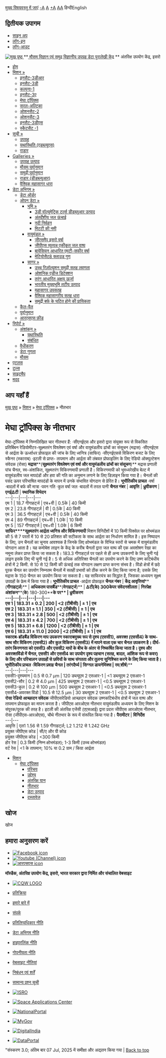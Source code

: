 [मुख्य विषयवस्तु में जाएं](https://www.mosdac.gov.in/megha-tropiques-payloads?language=hi#main-content "Skip to main Content")
[-A](javascript:;) [A](javascript:;) [+A](javascript:;)
[A](javascript:drupalHighContrast.enableStyles\(\))[A](javascript:drupalHighContrast.disableStyles\(\))
हिन्दीEnglish
## द्वितीयक उपागम
  * [साइन अप](https://www.mosdac.gov.in/internal/registration?language=hi)
  * [लॉग-इन](https://www.mosdac.gov.in/internal/uops?language=hi)
  * [लॉग-आउट](https://www.mosdac.gov.in/internal/logout?language=hi)

[ ![मुख पृष्ठ](https://www.mosdac.gov.in/sites/default/files/mosdac_small.png) ](https://www.mosdac.gov.in/?language=hi "मुख पृष्ठ")
**[ मौसम विज्ञान एवं समुद्र विज्ञानीय उपग्रह डेटा पुरालेखी केंद्र](https://www.mosdac.gov.in/?language=hi "मुख पृष्ठ") **
अंतरिक्ष उपयोग केंद्र, इसरो 
  * [होम](https://www.mosdac.gov.in/?language=hi)
  * [मिशन »](https://www.mosdac.gov.in/megha-tropiques-payloads?language=hi)
    * [इनसैट-3डीआर](https://www.mosdac.gov.in/insat-3dr?language=hi)
    * [इनसैट-3डी](https://www.mosdac.gov.in/insat-3d?language=hi)
    * [कल्पना-1](https://www.mosdac.gov.in/kalpana-1?language=hi)
    * [इनसैट-3ए](https://www.mosdac.gov.in/insat-3a?language=hi)
    * [मेघा ट्रॉपिक्स](https://www.mosdac.gov.in/megha-tropiques?language=hi)
    * [सरल-अल्टिका](https://www.mosdac.gov.in/saral-altika?language=hi)
    * [ओशनसैट-2](https://www.mosdac.gov.in/oceansat-2?language=hi)
    * [ओशनसैट-3](https://www.mosdac.gov.in/oceansat-3?language=hi)
    * [इनसैट-3डीएस](https://www.mosdac.gov.in/insat-3ds?language=hi)
    * [स्कैटसैट -1](https://www.mosdac.gov.in/scatsat-1?language=hi)
  * [सूची »](https://www.mosdac.gov.in/megha-tropiques-payloads?language=hi)
    * [उपग्रह](https://www.mosdac.gov.in/internal/catalog-satellite?language=hi)
    * [यथास्थिति (एडब्ल्यूएस)](https://www.mosdac.gov.in/internal/catalog-insitu?language=hi)
    * [राडार](https://www.mosdac.gov.in/internal/catalog-radar?language=hi)
  * [Galleries »](https://www.mosdac.gov.in/megha-tropiques-payloads?language=hi)
    * [ उपग्रह उत्पाद](https://www.mosdac.gov.in/internal/gallery?language=hi)
    * [मौसम पूर्वानुमान](https://www.mosdac.gov.in/internal/gallery/weather?language=hi)
    * [समुद्री पूर्वानुमान](https://www.mosdac.gov.in/internal/gallery/ocean?language=hi)
    * [राडार (डीडब्ल्यूआर)](https://www.mosdac.gov.in/internal/gallery/dwr?language=hi)
    * [वैश्विक महासागर धारा](https://www.mosdac.gov.in/internal/gallery/current?language=hi)
  * [डेटा अभिगम »](https://www.mosdac.gov.in/megha-tropiques-payloads?language=hi)
    * [डेटा ऑर्डर](https://www.mosdac.gov.in/internal/uops?language=hi)
    * [ओपन डेटा »](https://www.mosdac.gov.in/megha-tropiques-payloads?language=hi)
      * [भूमि »](https://www.mosdac.gov.in/megha-tropiques-payloads?language=hi)
        * [3डी वॉल्यूमेट्रिक टर्ल्स डीडब्लूआर उत्पाद](https://www.mosdac.gov.in/3d-volumetric-terls-dwrproduct?language=hi)
        * [अंतर्देशीय जल ऊंचाई](https://www.mosdac.gov.in/inland-water-height?language=hi)
        * [नदी निर्वहन](https://www.mosdac.gov.in/river-discharge?language=hi)
        * [मिटटी की नमी](https://www.mosdac.gov.in/soil-moisture-0?language=hi)
      * [वायुमंडल »](https://www.mosdac.gov.in/megha-tropiques-payloads?language=hi)
        * [जीएसमैप इसरो वर्षा](https://www.mosdac.gov.in/gsmap-isro-rain?language=hi)
        * [जीपीएस व्युत्पन्न एकीकृत जल वाष्प](https://www.mosdac.gov.in/gps-derived-integrated-water-vapour?language=hi)
        * [बायेसियन आधारित एमटी-सफीर वर्षा](https://www.mosdac.gov.in/bayesian-based-mt-saphir-rainfall?language=hi)
        * [मेटियोसैट8 क्लाउड गुण](https://www.mosdac.gov.in/meteosat8-cloud-properties?language=hi)
      * [सागर »](https://www.mosdac.gov.in/megha-tropiques-payloads?language=hi)
        * [उच्च रिज़ॉल्यूशन समुद्री सतह लवणता](https://www.mosdac.gov.in/high-resolution-sea-surface-salinity?language=hi)
        * [ओशनिक एडीज डिटेक्शन](https://www.mosdac.gov.in/oceanic-eddies-detection?language=hi)
        * [तरंग आधारित अक्षय ऊर्जा](https://www.mosdac.gov.in/wave-based-renewable-energy?language=hi)
        * [भारतीय मुख्यभूमि तटीय उत्पाद](https://www.mosdac.gov.in/indian-mainland-coastal-product?language=hi)
        * [महासागर उपसतह](https://www.mosdac.gov.in/global-ocean-surface-current?language=hi)
        * [वैश्विक महासागरीय सतह धारा](https://www.mosdac.gov.in/ocean-subsurface?language=hi)
        * [समुद्री बर्फ के घटित होने की प्रायिकता](https://www.mosdac.gov.in/sea-ice-occurrence-probability?language=hi)
    * [कैल-वैल](https://www.mosdac.gov.in/internal/calval-data?language=hi)
    * [पूर्वानुमान](https://www.mosdac.gov.in/internal/forecast-menu?language=hi)
    * [ आरएसएस फ़ीड](https://www.mosdac.gov.in/rss-feed?language=hi "
आरएसएस फ़ीड")
  * [रिपोर्ट »](https://www.mosdac.gov.in/megha-tropiques-payloads?language=hi)
    * [अंशांकन »](https://www.mosdac.gov.in/megha-tropiques-payloads?language=hi)
      * [यथास्थिति](https://www.mosdac.gov.in/insitu?language=hi)
      * [संबंधित](https://www.mosdac.gov.in/calibration-reports?language=hi)
    * [वैधीकरण](https://www.mosdac.gov.in/validation-reports?language=hi)
    * [डेटा गुणता](https://www.mosdac.gov.in/data-quality?language=hi)
    * [मौसम](https://www.mosdac.gov.in/weather-reports?language=hi)
  * [एटलस](https://www.mosdac.gov.in/atlases?language=hi)
  * [टूल्स](https://www.mosdac.gov.in/tools?language=hi)
  * [साइटमैप](https://www.mosdac.gov.in/sitemap?language=hi)
  * [मदद](https://www.mosdac.gov.in/help?language=hi)


## आप यहाँ हैं
[मुख पृष्ठ](https://www.mosdac.gov.in/?language=hi) » [मिशन](https://www.mosdac.gov.in/megha-tropiques-payloads?language=hi) » [मेघा ट्रॉपिक्स](https://www.mosdac.gov.in/megha-tropiques?language=hi) » नीतभार
# मेघा ट्रॉपिक्स के नीतभार
मेघा-ट्रॉपिक्स में निम्नलिखित चार नीतभार हैं:
·सीएनईएस और इसरो द्वारा संयुक्त रूप से विकसित प्रतिबिंबन रेडियोमीटर-सूक्ष्मतरंग विश्लेषण एवं वर्षा और वायुमंडलीय ढांचों का संसूचन (मद्रास)
·सीएनईएस से आर्द्रता के ऊर्ध्वाधर प्रोफाइल की जांच के लिए ध्वनित्र (साफिर)
·सीएनईएससे विकिरण बजट के लिए स्कैनर (स्काराब)
·इटली से प्राप्त- तापमान और आर्द्रता की लंबवत प्रोफाइलिंग के लिए रेडियो ऑक्यूल्टेशन संवेदक (रोसा)
**मद्रास****(****सूक्ष्मतरंग विश्लेषण एवं वर्षा और वायुमंडलीय ढांचों का संसूचन****)**
मद्रास प्रणाली पांच चैनल, स्व-अंशांकित, सूक्ष्मतरंग विकिरणमापी प्रणाली है। विकिरणमापी को भूमध्यरेखीय बेल्ट में वायुमंडलीय जल मापदंडों और हवा की गति का अनुमान लगाने के लिए डिज़ाइन किया गया है। चैनलों की पसंद ऊपर परिभाषित मापदंडों के मापन में उनके संभावित योगदान से प्रेरित है।
**भूभौतिकीय प्राचल**
·वर्षा
·बादलों में बर्फ की मात्रा
·पवन गति
·कुल वर्षा जल
·बादलों में तरल पानी
**चैनल नंबर** |  **आवृत्ति** |  **ध्रुवीकरण** |  **एनई****Δ****टी** |  **स्थानिक विभेदन**  
---|---|---|---|---  
एम 1 |  18.7 गीगाहर्ट्ज |  एच+वी |  0.5के |  40 किमी  
एम 2 |  23.8 गीगाहर्ट्ज़ |  वी |  0.5के |  40 किमी  
एम 3 |  36.5 गीगाहर्ट्ज़ |  एच+वी |  0.5के |  40 किमी  
एम 4 |  89 गीगाहर्ट्ज |  एच+वी |  1.0के |  10 किमी  
एम 5 |  157 गीगाहर्ट्ज |  एच+वी |  1.0के |  6 किमी  
**साफिर****सूक्ष्मतरंग आर्द्रता ध्वनित्र और विकिरणमापी**
मिशन विनिर्देशों में 10 किमी पिक्सेल पर क्षोभमंडल की 5 से 7 परतों में 10 से 20 प्रतिशत की सटीकता के साथ आर्द्रता का निर्धारण शामिल है। इस निष्पादन के लिए, उन चैनलों का चुनाव आवश्यक है जिनके लिए क्षोभमंडल के विभिन्न स्तरों से चमक में वायुमंडलीय योगदान आता है। यह कमोबेश लाइन के केंद्र के करीब चैनलों द्वारा जल वाष्प की एक अवशोषण रेखा का नमूना लेकर प्राप्त किया जा सकता है। 183.3 गीगाहर्ट्ज़ पर पहले से ही अन्य उपकरणों के लिए चुनी गई लाइन इसके लिए भी चुनी गई है। 5 से अधिक अतिरिक्त चैनलों का उपयोग करने के लिए उष्ण कटिबंधीय क्षेत्रों में 2 किमी. से 10 से 12 किमी की ऊंचाई तक योगदान लक्षण प्राप्त करना संभव है। विंडो क्षेत्रों में छठे पूरक चैनल का उपयोग निम्नतम चैनलों में सतही प्रभावों को ठीक करने के लिए किया जाना है; उसके लिए मद्रास के 150 चैनल का उपयोग किया जा सकता है। यह साफिरयंत्र का सिद्धांत है, जिसका अध्ययन सूक्ष्म उपग्रहों के फ्रेम में किया गया है।
**भूभौतिकीय प्राचल**
·आर्द्रता प्रोफ़ाइल
**चैनल नंबर** |  **केंद्र आवृत्तियां****(****गीगाहर्ट्ज़****)** |  **अधिकतम पासबैंड****(****मेगाहर्ट्ज****)** |  **Δ****टी****(****के****) 300****के****पर संवेदनशीलता** |  **निरपेक्ष अंशांकन****(****के****) 180-300****के पर** |  **ध्रुवीकरण**  
---|---|---|---|---|---  
एस 1 |  183.31 ± 0.2 |  200 |  <2 (टीबीसी) |  ± 1 |  एच  
एस 2 |  183.31 ± 1.1 |  350 |  <2 (टीबीसी) |  ± 1 |  एच  
एस 3 |  183.31 ± 2.8 |  500 |  <2 (टीबीसी) |  ± 1 |  एच  
एस 4 |  183.31 ± 4.2 |  700 |  <2 (टीबीसी) |  ± 1 |  एच  
एस 5 |  183.31 ± 6.8 |  1200 |  <2 (टीबीसी) |  ± 1 |  एच  
एस 6 |  183.31 ± 11.0 |  2000 |  <2 (टीबीसी) |  ± 1 |  एच  
**स्काराब****-****ब्रॉडबैंड विकिरण माप उपकरण**
स्काराबमुख्य रूप से दृश्य (एससी1), अवरक्त (एससी4) के साथ-साथ सौर विकिरण (एससी2) और कुल विकिरण (एससी3) में मापने वाला एक चार चैनल उपकरण है। दीर्घ-तरंग किरणनता को एससी3 और एससी2 मापों के बीच के अंतर से निष्कर्षित किया जाता है। दृश्य और अवरक्तविंडो में चैनल, एससी1 और एससी4 का उपयोग दृश्य पहचान (सतह, बादल, आंशिक रूप से कवर) के लिए और परिचालन उपग्रहों से छवियों के साथ संगतता और तुलना सुनिश्चित करने के लिए किया जाता है।
**भूभौतिकीय प्राचल**
·विकिरण प्रवाह
**चैनल** |  **तरंगदैर्घ्य** |  **सिग्नल डायनेमिक्स** |  **रव****(****शीर्ष****)**  
---|---|---|---  
एससी1-दृश्यमान |  0.5 से 0.7 µm |  120 डब्ल्यूएम 2 एसआर-1 |  <1 डब्ल्यूएम 2 एसआर-1  
एससी2-सौर |  0.2 से 4.0 µm |  425 डब्ल्यूएम 2 एसआर-1 |  <0.5 डब्ल्यूएम 2 एसआर-1  
एससी3-कुल |  0.2 से 100 µm |  500 डब्ल्यूएम 2 एसआर-1 |  <0.5 डब्ल्यूएम 2 एसआर-1  
एससी4-अवरक्त विंडो |  10.5 से 12.5 µm |  30 डब्ल्यूएम 2 एसआर-1 |  <0.5 डब्ल्यूएम 2 एसआर-1  
**रोसा रेडियो आच्छादन संवेदक**
जीपीएसरेडियो आच्छादन संवेदक उष्णकटिबंधीय क्षेत्रों में जल वाष्प और तापमान प्रोफाइल का मापन करता है। जीपीएस आरओएस नीतभार वायुमंडलीय अध्ययन के लिए मिशन के संपूरक/पूरक की तरह है। इटली की अंतरिक्ष एजेंसी (एएसआई) द्वारा प्रदत्त जीपीएस आरओएस नीतभार, रोसा (जीपीएस-आरओएस), चौथे नीतभार के रूप में संरूपित किया गया है।
**पैरामीटर** |  **विनिर्देश**  
---|---  
आवृत्ति |  एल1 1.56 से 1.59 गीगाहर्ट्ज़; L2 1.212 से 1.242 GHz  
प्रयुक्त जीपीएस कोड |  सी/ए और पी कोड  
प्रयुक्त जीपीएस कोड |  <300 किमी  
होर रेस |  0.3 किमी (निम्न क्षोभमंडल); 1-3 किमी (उच्च क्षोभमंडल)  
वर्ट रेस |  <1 के तापमान; 10% या 0.2 ग्राम / किग्रा आर्द्रता  
  * [मिशन](https://www.mosdac.gov.in/megha-tropiques-payloads?language=hi)
    * [मेघा ट्रॉपिक्स](https://www.mosdac.gov.in/megha-tropiques?language=hi)
      * [परिचय](https://www.mosdac.gov.in/megha-tropiques-introduction?language=hi)
      * [उद्देश्य](https://www.mosdac.gov.in/megha-tropiques-objectives?language=hi)
      * [अंतरिक्ष यान](https://www.mosdac.gov.in/megha-tropiques-spacecraft?language=hi)
      * [नीतभार](https://www.mosdac.gov.in/megha-tropiques-payloads?language=hi)
      * [डेटा उत्पाद](https://www.mosdac.gov.in/internal/catalog-meghatropiques?language=hi)
      * [दस्तावेज़](https://www.mosdac.gov.in/megha-tropiques-references?language=hi)


## खोज
खोज 
## हमारा अनुसरण करें
  * [![Facebook icon](https://www.mosdac.gov.in/sites/all/modules/social_media_links/libraries/elegantthemes/PNG/facebook.png)](https://www.facebook.com/mosdac.sac.isro "Facebook")
  * [![Youtube \(Channel\) icon](https://www.mosdac.gov.in/sites/all/modules/social_media_links/libraries/elegantthemes/PNG/youtube.png)](http://www.youtube.com/channel/UCDVkai9WIgY2ZgrlF_08Yeg "Youtube \(Channel\)")
  * [![आरएसएस icon](https://www.mosdac.gov.in/sites/all/modules/social_media_links/libraries/elegantthemes/PNG/rss.png)](https://www.mosdac.gov.in/?language=hirss.xml "आरएसएस")


**मॉस्डैक, अंतरिक्ष उपयोग केंद्र, इसरो, भारत सरकार द्वारा निर्मित और संचालित वेबसाइट**
  * [![CQW LOGO](https://www.mosdac.gov.in/docs/cqw_logo.gif)](https://www.mosdac.gov.in/docs/STQC.pdf "Quality Certificate")


  * [प्रतिक्रिया](https://www.mosdac.gov.in/mosdac-feedback?language=hi)
  * [हमारे बारे में](https://www.mosdac.gov.in/about-us?language=hi)
  * [संपर्क](https://www.mosdac.gov.in/contact-us?language=hi)
  * [प्रतिलिप्यधिकार नीति](https://www.mosdac.gov.in/node/1268?language=hi)
  * [डेटा अभिगम नीति](https://www.mosdac.gov.in/node/1267?language=hi)
  * [हाइपरलिंक नीति](https://www.mosdac.gov.in/node/1269?language=hi)
  * [गोपनीयता नीति](https://www.mosdac.gov.in/node/1270?language=hi)
  * [वेबसाइट नीतियां](https://www.mosdac.gov.in/website-policies?language=hi)
  * [निबंधन एवं शर्तें](https://www.mosdac.gov.in/node/1271?language=hi)
  * [सामान्य प्रश्न सूची](https://www.mosdac.gov.in/faq-page?language=hi)


  * [![ISRO](https://www.mosdac.gov.in/sites/default/files/styles/thumbnail/public/logo-transparent.png?itok=IUS20l-w)](http://www.isro.gov.in)
  * [![Space Applications Center](https://www.mosdac.gov.in/sites/default/files/styles/thumbnail/public/saclogo.png?itok=_Jv4AuIn)](http://www.sac.gov.in)
  * [![NationalPortal](https://www.mosdac.gov.in/sites/default/files/styles/thumbnail/public/india-gov_0.png?itok=yssAPH3m)](http://www.india.gov.in)
  * [![MyGov](https://www.mosdac.gov.in/sites/default/files/styles/thumbnail/public/mygov_0.png?itok=Po-dzdT3)](http://mygov.in/)
  * [![DigitalIndia](https://www.mosdac.gov.in/sites/default/files/styles/thumbnail/public/digital-india_0.png?itok=ntlP7atE)](http://www.digitalindia.gov.in/)
  * [![DataPortal](https://www.mosdac.gov.in/sites/default/files/styles/thumbnail/public/data-gov.png?itok=qYA78FgB)](http://data.gov.in)


"संस्करण 3.0; अंतिम बार 07 Jul, 2025 में समीक्षा और अद्यतन किया गया | 
[](https://www.mosdac.gov.in/megha-tropiques-payloads?language=hi "Previous")[](https://www.mosdac.gov.in/megha-tropiques-payloads?language=hi "अगला")
[](https://www.mosdac.gov.in/megha-tropiques-payloads?language=hi)
[](https://www.mosdac.gov.in/megha-tropiques-payloads?language=hi "Previous")[](https://www.mosdac.gov.in/megha-tropiques-payloads?language=hi "अगला")
[](https://www.mosdac.gov.in/megha-tropiques-payloads?language=hi "Close")[](https://www.mosdac.gov.in/megha-tropiques-payloads?language=hi)[](https://www.mosdac.gov.in/megha-tropiques-payloads?language=hi)[](https://www.mosdac.gov.in/megha-tropiques-payloads?language=hi "Pause Slideshow")[](https://www.mosdac.gov.in/megha-tropiques-payloads?language=hi "Play Slideshow")
[Back to top](https://www.mosdac.gov.in/megha-tropiques-payloads?language=hi#top)
